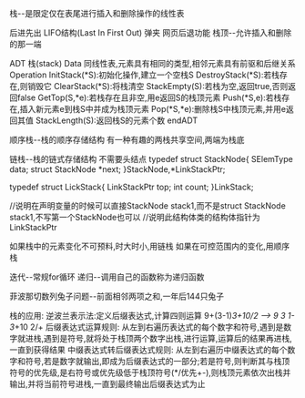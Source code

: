 栈--是限定仅在表尾进行插入和删除操作的线性表

后进先出  LIFO结构(Last In First Out) 弹夹  网页后退功能
栈顶--允许插入和删除的那一端

ADT 栈(stack)
Data
    同线性表,元素具有相同的类型,相邻元素具有前驱和后继关系
Operation
    InitStack(*S):初始化操作,建立一个空栈S
    DestroyStack(*S):若栈存在,则销毁它
    ClearStack(*S):将栈清空
    StackEmpty(S):若栈为空,返回true,否则返回false
    GetTop(S,*e):若栈存在且非空,用e返回S的栈顶元素
    Push(*S,e):若栈存在,插入新元素e到栈S中并成为栈顶元素
    Pop(*S,*e):删除栈S中栈顶元素,并用e返回其值
    StackLength(S):返回栈S的元素个数
endADT


顺序栈--栈的顺序存储结构
有一种有趣的两栈共享空间,两端为栈底

链栈--栈的链式存储结构    不需要头结点
typedef struct StackNode{
    SElemType data;
    struct StackNode *next;
}StackNode,*LinkStackPtr;

typedef struct LickStack{
    LinkStackPtr top;
    int count;
}LinkStack;

//说明在声明变量的时候可以直接StackNode stack1,而不是struct StackNode stack1,不写第一个StackNode也可以
//说明此结构体类的结构体指针为LinkStackPtr

如果栈中的元素变化不可预料,时大时小,用链栈
如果在可控范围内的变化,用顺序栈

迭代--常规for循环
递归--调用自己的函数称为递归函数

菲波那切数列兔子问题--前面相邻两项之和,一年后144只兔子

栈的应用:
逆波兰表示法:定义后缀表达式,计算四则运算  9+(3-1)*3+10/2   -->   9 3 1-3*+10 2/+
后缀表达式运算规则:
从左到右遍历表达式的每个数字和符号,遇到是数字就进栈,遇到是符号,就将处于栈顶两个数字出栈,进行运算,运算后的结果再进栈,一直到获得结果
中缀表达式转后缀表达式规则:
从左到右遍历中缀表达式的每个数字和符号,若是数字就输出,即成为后缀表达式的一部分;若是符号,则判断其与栈顶符号的优先级,是右符号或优先级低于栈顶符号(*/优先+-),则栈顶元素依次出栈并输出,并将当前符号进栈,一直到最终输出后缀表达式为止













